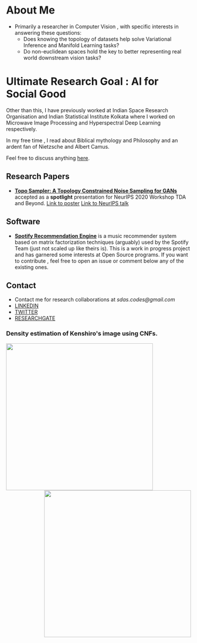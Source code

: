 # About Me
- Primarily a researcher in Computer Vision , with specific interests in answering these questions:
    - Does knowing the topology of datasets help solve Variational Inference and Manifold Learning tasks?
    - Do non-euclidean spaces hold the key to better representing real world downstream vision tasks?
    
# Ultimate Research Goal : AI for Social Good

Other than this, I have previously worked at Indian Space Research Organisation and Indian Statistical Institute Kolkata where I worked on Microwave Image Processing and Hyperspectral Deep Learning respectively.

In my free time , I read about Biblical mythology and Philosophy and an ardent fan of Nietzsche and Albert Camus.

Feel free to  discuss anything [here](https://github.com/ucalyptus/ucalyptus/discussions/1).

## Research Papers
- **[Topo Sampler: A Topology Constrained Noise Sampling for GANs](https://openreview.net/forum?id=OTxZfmVFlTO)** accepted as a **spotlight** presentation for NeurIPS 2020 Workshop TDA and Beyond. [Link to poster](https://openreview.net/attachment?id=OTxZfmVFlTO&name=Poster) [Link to NeurIPS talk](https://slideslive.com/38941572/topo-sampler-a-topology-constrained-noise-sampling-for-gans)
## Software
- **[Spotify Recommendation Engine](https://github.com/ucalyptus/Spotify-Recommendation-Engine)** is a music recommender system based on matrix factorization techniques (arguably) used by the Spotify Team (just not scaled up like theirs is). This is a work in progress project and has garnered some interests at Open Source programs. If you want to contribute , feel free to open an issue or comment below any of the existing ones.

## Contact
- Contact me for research collaborations at _sdas.codes@gmail.com_
- [LINKEDIN](https://www.linkedin.com/in/ucalyptus/)
- [TWITTER](https://twitter.com/sayantandas_)
- [RESEARCHGATE](https://www.researchgate.net/profile/Sayantan_Das22)

### Density estimation of Kenshiro's image using CNFs.
<div id="candy"><img src="https://github.com/ucalyptus/ucalyptus/blob/master/traj.gif?raw=true" width="400px" align="left"/><img src="https://github.com/ucalyptus/ucalyptus/blob/master/omaa.png?raw=true" width="400px" align="right"/></div>

